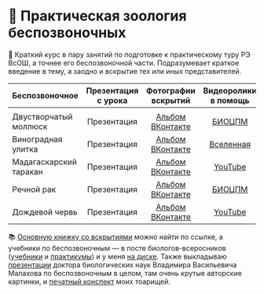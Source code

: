 # 🦐 Практическая зоология беспозвоночных 

🐙 Краткий курс в пару занятий по подготовке к практическому туру РЭ ВсОШ, а точнее его беспозвоночной части. Подразумевает краткое введение в тему, а заодно и вскрытие тех или иных представителей. 

| Беспозвоночное| Презентация с урока | Фотографии вскрытий | Видеоролики в помощь | 
| ------- | :-------: | :-------: | :-------: |
|  |  |  |  |
| Двустворчатый моллюск | Презентация | [Альбом ВКонтакте](https://vk.com/album-93139590_251790590) | [БИОЦПМ](https://youtu.be/n-MKAsX6mwA) |
| Виноградная улитка | Презентация | [Альбом ВКонтакте](https://vk.com/album-93139590_251792577) | [Вселенная](https://youtu.be/dQw4w9WgXcQ) |
| Мадагаскарский таракан | Презентация | [Альбом ВКонтакте](https://vk.com/album-93139590_251790826) | [YouTube](https://youtu.be/hSlzhR4LjEc) |
| Речной рак | Презентация | [Альбом ВКонтакте](https://vk.com/album-93139590_251792173) | [БИОЦПМ](https://youtu.be/uSTFU4RF9no) |
| Дождевой червь | Презентация | [Альбом ВКонтакте](https://vk.com/album-93139590_251790722) | [YouTube](https://youtu.be/n7aQDLI89k0) |

📚 [Основную книжку со вскрытиями](https://disk.yandex.ru/i/pKzhMw47HGWCvw) можно найти по ссылке, а учебники по беспозвоночным — в посте биологов-всеросников ([учебники](https://vk.com/wall-93139590_167) и [практикумы](https://vk.com/wall-93139590_4527)) и у меня [на диске](https://disk.yandex.ru/d/9YkaDT22FiPK2Q). Также выкладываю [презентации](https://disk.yandex.ru/d/jJXBP7UA8u0Dpg) доктора биологических наук Владимира Васильевича Малахова по беспозвоночным в целом, там очень крутые авторские картинки, и [печатный конспект](https://disk.yandex.ru/d/FqXa3_JrNqRmpw) моих тоарищей. 
